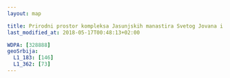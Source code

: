 ```yaml
---
layout: map

title: Prirodni prostor kompleksa Jasunjskih manastira Svetog Jovana i Svete Bogorodice
last_modified_at: 2018-05-17T00:48:13+02:00

WDPA: [328888]
geoSrbija:
  L1_183: [146]
  L1_362: [73]
---
```

